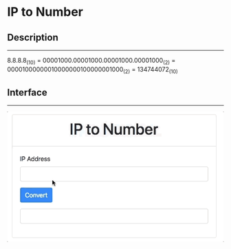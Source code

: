 # IP to Number

## Description

---

8.8.8.8<sub>(10)</sub> = 00001000.00001000.00001000.00001000<sub>(2)</sub> = 00001000000010000000100000001000<sub>(2)</sub> = 134744072<sub>(10)</sub>

## Interface

---

![](assets/layout.gif)
